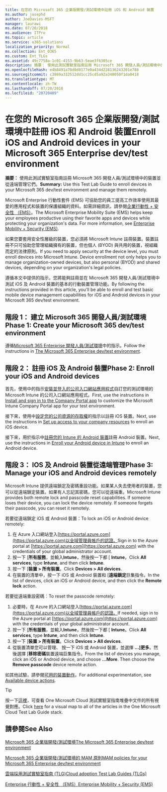 ```yaml
---
title: 在您的 Microsoft 365 企業版開發/測試環境中註冊 iOS 和 Android 裝置
ms.author: josephd
author: JoeDavies-MSFT
manager: laurawi
ms.date: 07/20/2018
ms.audience: ITPro
ms.topic: article
ms.service: o365-solutions
localization_priority: Normal
ms.collection: Ent_O365
ms.custom: Ent_TLGs
ms.assetid: 49c7758a-1c01-4153-9b63-5eae3f6305ce
description: 摘要： 使用此測試實驗室指南註冊 Microsoft 365 開發人員/測試環境中的裝置並從遠端管理它們。
ms.openlocfilehash: e4b8491a70d0d0177e0a434d228136243201e788
ms.sourcegitcommit: c3869a332512dd1cc25cd5a92a340050f1da0418
ms.translationtype: MT
ms.contentlocale: zh-TW
ms.lasthandoff: 07/20/2018
ms.locfileid: "20720409"
---
```

# <a name="enroll-ios-and-android-devices-in-your-microsoft-365-enterprise-devtest-environment"></a><span data-ttu-id="8565c-103">在您的 Microsoft 365 企業版開發/測試環境中註冊 iOS 和 Android 裝置</span><span class="sxs-lookup"><span data-stu-id="8565c-103">Enroll iOS and Android devices in your Microsoft 365 Enterprise dev/test environment</span></span>

 <span data-ttu-id="8565c-104">**摘要：** 使用此測試實驗室指南註冊 Microsoft 365 開發人員/測試環境中的裝置並從遠端管理它們。</span><span class="sxs-lookup"><span data-stu-id="8565c-104">**Summary:** Use this Test Lab Guide to enroll devices in your Microsoft 365 dev/test environment and manage them remotely.</span></span>
  
<span data-ttu-id="8565c-p101">Microsoft Enterprise 行動性套件 (EMS) 可協助您的員工提高工作效率使用其最愛的應用程式和裝置的保護組織的資料。如需詳細資訊，請參閱[企業行動性 + 安全性 （EMS）](https://www.microsoft.com/cloud-platform/enterprise-mobility-security)。</span><span class="sxs-lookup"><span data-stu-id="8565c-p101">The Microsoft Enterprise Mobility Suite (EMS) helps keep your employees productive using their favorite apps and devices while protecting your organization's data. For more information, see [Enterprise Mobility + Security (EMS)](https://www.microsoft.com/cloud-platform/enterprise-mobility-security).</span></span>
  
<span data-ttu-id="8565c-p102">如果您要套用安全性層級的裝置，您必須將 Microsoft Intune 註冊裝置。裝置註冊不只可協助您管理組織擁有的裝置，但也個人 (BYOD) 與共用的裝置，視組織而定的法律原則。</span><span class="sxs-lookup"><span data-stu-id="8565c-p102">If you need to apply security at the device level, you must enroll devices into Microsoft Intune. Device enrollment not only helps you to manage organization-owned devices, but also personal (BYOD) and shared devices, depending on your organization's legal policies.</span></span>
  
<span data-ttu-id="8565c-109">遵循本文中提供的指示，您將能夠註冊並在 Microsoft 365 開發人員/測試環境中測試 iOS 及 Android 裝置的基本的行動裝置管理功能。</span><span class="sxs-lookup"><span data-stu-id="8565c-109">By following the instructions provided in this article, you'll be able to enroll and test basic mobile device management capabilities for iOS and Android devices in your Microsoft 365 dev/test environment.</span></span>
  
## <a name="phase-1-create-your-microsoft-365-devtest-environment"></a><span data-ttu-id="8565c-110">階段 1： 建立 Microsoft 365 開發人員/測試環境</span><span class="sxs-lookup"><span data-stu-id="8565c-110">Phase 1: Create your Microsoft 365 dev/test environment</span></span>

<span data-ttu-id="8565c-111">遵循[Microsoft 365 Enterprise 開發人員/測試環境](the-microsoft-365-enterprise-dev-test-environment.md)中的指示。</span><span class="sxs-lookup"><span data-stu-id="8565c-111">Follow the instructions in [The Microsoft 365 Enterprise dev/test environment](the-microsoft-365-enterprise-dev-test-environment.md).</span></span>
  
## <a name="phase-2-enroll-your-ios-and-android-devices"></a><span data-ttu-id="8565c-112">階段 2： 註冊 iOS 及 Android 裝置</span><span class="sxs-lookup"><span data-stu-id="8565c-112">Phase 2: Enroll your iOS and Android devices</span></span>

<span data-ttu-id="8565c-113">首先，使用中的指示[安裝並登入的公司入口網站應用程式](https://docs.microsoft.com/intune-user-help/install-and-sign-in-to-the-intune-company-portal-app-ios)自訂您的測試環境的 Microsoft Intune 的公司入口網站應用程式。</span><span class="sxs-lookup"><span data-stu-id="8565c-113">First, use the instructions in [Install and sign in to the Company Portal app](https://docs.microsoft.com/intune-user-help/install-and-sign-in-to-the-intune-company-portal-app-ios) to customize the Microsoft Intune Company Portal app for your test environment.</span></span>

<span data-ttu-id="8565c-114">接下來，使用中[設定您的公司資源的存取權](https://docs.microsoft.com/intune-user-help/enroll-your-device-in-intune-ios)的指示以註冊 iOS 裝置。</span><span class="sxs-lookup"><span data-stu-id="8565c-114">Next, use the instructions in [Set up access to your company resources](https://docs.microsoft.com/intune-user-help/enroll-your-device-in-intune-ios) to enroll an iOS device.</span></span>

<span data-ttu-id="8565c-115">接下來，用於指示中[註冊您的 Intune 的 Android 裝置](https://docs.microsoft.com/intune-user-help/enroll-your-device-in-intune-android)註冊 Android 裝置。</span><span class="sxs-lookup"><span data-stu-id="8565c-115">Next, use the instructions in [Enroll your Android device in Intune](https://docs.microsoft.com/intune-user-help/enroll-your-device-in-intune-android) to enroll an Android device.</span></span>

## <a name="phase-3-manage-your-ios-and-android-devices-remotely"></a><span data-ttu-id="8565c-116">階段 3： IOS 及 Android 裝置從遠端管理</span><span class="sxs-lookup"><span data-stu-id="8565c-116">Phase 3: Manage your iOS and Android devices remotely</span></span>

<span data-ttu-id="8565c-p103">Microsoft Intune 提供遠端鎖定及密碼重設功能。如果某人失去使用者的裝置，您可以從遠端鎖定裝置。如果有人忘記其密碼，您可以從遠端重。</span><span class="sxs-lookup"><span data-stu-id="8565c-p103">Microsoft Intune provides both remote lock and passcode reset capabilities. If someone loses their device, you can lock the device remotely. If someone forgets their passcode, you can reset it remotely.</span></span>
  
<span data-ttu-id="8565c-120">若要從遠端鎖定 iOS 或 Android 裝置：</span><span class="sxs-lookup"><span data-stu-id="8565c-120">To lock an iOS or Android device remotely:</span></span>

1. <span data-ttu-id="8565c-121">在 Azure 入口網站登入[https://portal.azure.com](https://portal.azure.com)以全域管理員帳戶的認證。</span><span class="sxs-lookup"><span data-stu-id="8565c-121">Sign in to the Azure portal at [https://portal.azure.com](https://portal.azure.com) with the credentials of your global administrator account.</span></span>
2. <span data-ttu-id="8565c-122">按一下 [**所有服務**，並輸入**Intune**，然後按一下都 [ **Intune**。</span><span class="sxs-lookup"><span data-stu-id="8565c-122">Click **All services**, type **Intune**, and then click **Intune**.</span></span>
3. <span data-ttu-id="8565c-123">按一下 [**裝置 > 所有裝置**。</span><span class="sxs-lookup"><span data-stu-id="8565c-123">Click **Devices > All devices**.</span></span>
4. <span data-ttu-id="8565c-124">在裝置的清單中，按一下 iOS 或 Android 裝置和 [**遠端鎖定**巨集指令。</span><span class="sxs-lookup"><span data-stu-id="8565c-124">In the list of devices, click an iOS or Android device, and then click the **Remote lock** action.</span></span>

    
<span data-ttu-id="8565c-125">若要從遠端重設密碼︰</span><span class="sxs-lookup"><span data-stu-id="8565c-125">To reset the passcode remotely:</span></span>

1. <span data-ttu-id="8565c-126">必要時，在 Azure 的入口網站登入[https://portal.azure.com](https://portal.azure.com)以全域管理員帳戶的認證。</span><span class="sxs-lookup"><span data-stu-id="8565c-126">If needed, sign in to the Azure portal at [https://portal.azure.com](https://portal.azure.com) with the credentials of your global administrator account.</span></span>
2. <span data-ttu-id="8565c-127">按一下 [**所有服務**，並輸入**Intune**，然後按一下都 [ **Intune**。</span><span class="sxs-lookup"><span data-stu-id="8565c-127">Click **All services**, type **Intune**, and then click **Intune**.</span></span>
3. <span data-ttu-id="8565c-128">按一下 [**裝置 > 所有裝置**。</span><span class="sxs-lookup"><span data-stu-id="8565c-128">Click **Devices > All devices**.</span></span>
4. <span data-ttu-id="8565c-p104">從裝置清單您可以管理、 按一下 iOS 或 Android 裝置，並選擇 **...]更多**。然後選擇 [**移除密碼**裝置遠端巨集指令。</span><span class="sxs-lookup"><span data-stu-id="8565c-p104">From the list of devices you manage, click an iOS or Android device, and choose **...More**. Then choose the **Remove passcode** device remote action.</span></span>

<span data-ttu-id="8565c-131">如其他試驗，請參閱[可用的裝置動作](https://docs.microsoft.com/intune/device-management#available-device-actions)。</span><span class="sxs-lookup"><span data-stu-id="8565c-131">For additional experimentation, see [Available device actions](https://docs.microsoft.com/intune/device-management#available-device-actions).</span></span>

    

> [!TIP]
> <span data-ttu-id="8565c-132">按一下[這裡](http://aka.ms/catlgstack)，可查看 One Microsoft Cloud 測試實驗室指南堆疊中文件的所有視覺對應。</span><span class="sxs-lookup"><span data-stu-id="8565c-132">Click [here](http://aka.ms/catlgstack) for a visual map to all of the articles in the One Microsoft Cloud Test Lab Guide stack.</span></span>
  
## <a name="see-also"></a><span data-ttu-id="8565c-133">請參閱</span><span class="sxs-lookup"><span data-stu-id="8565c-133">See Also</span></span>

[<span data-ttu-id="8565c-134">Microsoft 365 企業版開發/測試環境</span><span class="sxs-lookup"><span data-stu-id="8565c-134">The Microsoft 365 Enterprise dev/test environment</span></span>](the-microsoft-365-enterprise-dev-test-environment.md)
  
[<span data-ttu-id="8565c-135">Microsoft 365 企業版開發/測試環境的 MAM 原則</span><span class="sxs-lookup"><span data-stu-id="8565c-135">MAM policies for your Microsoft 365 Enterprise dev/test environment</span></span>](mam-policies-for-your-microsoft-365-enterprise-dev-test-environment.md)
  
[<span data-ttu-id="8565c-136">雲端採用測試實驗室指南 (TLG)</span><span class="sxs-lookup"><span data-stu-id="8565c-136">Cloud adoption Test Lab Guides (TLGs)</span></span>](cloud-adoption-test-lab-guides-tlgs.md)

[<span data-ttu-id="8565c-137">Enterprise 行動性 + 安全性 （EMS）</span><span class="sxs-lookup"><span data-stu-id="8565c-137">Enterprise Mobility + Security (EMS)</span></span>](https://www.microsoft.com/cloud-platform/enterprise-mobility-security)


